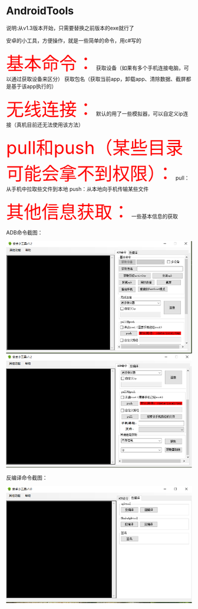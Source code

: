 # AndroidTools
说明:从v1.3版本开始，只需要替换之前版本的exe就行了

安卓的小工具，方便操作，就是一些简单的命令，用c#写的

<font color=#FF0000 size=72>基本命令：</font>
获取设备（如果有多个手机连接电脑，可以通过获取设备来区分）
获取包名（获取当前app，卸载app、清除数据、截屏都是基于该app执行的）

<font color=#FF0000 size=72>无线连接：</font>
默认的用了一些模拟器，可以自定义ip连接（真机目前还无法使用该方法）

<font color=#FF0000 size=72>pull和push（某些目录可能会拿不到权限）：</font>
pull：从手机中拉取些文件到本地
push：从本地向手机传输某些文件

<font color=#FF0000 size=72>其他信息获取：</font>
一些基本信息的获取

ADB命令截图：

![ADB命令截图](https://github.com/LuckyLi706/AndroidTools/blob/master/adb_1.png)
![ADB命令截图](https://github.com/LuckyLi706/AndroidTools/blob/master/adb_2.png)

反编译命令截图：

![简单反编译](https://github.com/LuckyLi706/AndroidTools/blob/master/%E5%8F%8D%E7%BC%96%E8%AF%91.png)
